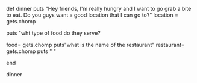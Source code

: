 def dinner 
puts "Hey friends, I'm really hungry and I want to go grab a bite to eat. Do you guys want a good location that I can go to?"
location = gets.chomp 

puts "wht type of food do they serve?

food= gets.chomp
puts"what is the name of the restaurant" 
restaurant= gets.chomp
puts " "

end

dinner